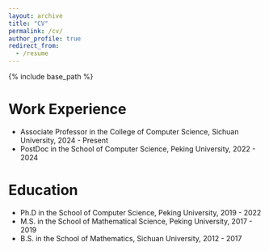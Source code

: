 ```yaml
---
layout: archive
title: "CV"
permalink: /cv/
author_profile: true
redirect_from:
  - /resume
---
```


{% include base_path %}

Work Experience
======
* Associate Professor in the College of Computer Science, Sichuan University, 2024 - Present
* PostDoc in the School of Computer Science, Peking University, 2022 - 2024

Education
======
* Ph.D in the School of Computer Science, Peking University, 2019 - 2022
* M.S. in the School of Mathematical Science, Peking University, 2017 - 2019
* B.S. in the School of Mathematics, Sichuan University, 2012 - 2017



